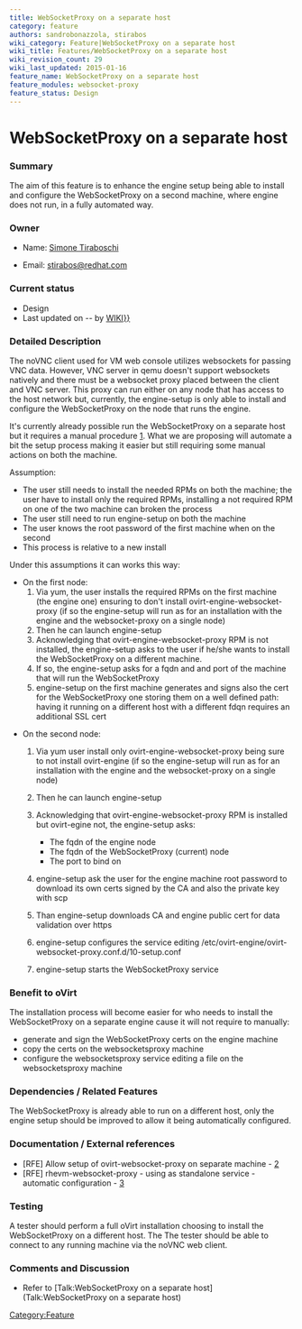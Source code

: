 ```yaml
---
title: WebSocketProxy on a separate host
category: feature
authors: sandrobonazzola, stirabos
wiki_category: Feature|WebSocketProxy on a separate host
wiki_title: Features/WebSocketProxy on a separate host
wiki_revision_count: 29
wiki_last_updated: 2015-01-16
feature_name: WebSocketProxy on a separate host
feature_modules: websocket-proxy
feature_status: Design
---
```


# WebSocketProxy on a separate host

### Summary

The aim of this feature is to enhance the engine setup being able to install and configure the WebSocketProxy on a second machine, where engine does not run, in a fully automated way.

### Owner

*   Name: [ Simone Tiraboschi](User:stirabos)

<!-- -->

*   Email: <stirabos@redhat.com>

### Current status

*   Design
*   Last updated on -- by [ WIKI}}](User:{{urlencode:{{REVISIONUSER}})

### Detailed Description

The noVNC client used for VM web console utilizes websockets for passing VNC data. However, VNC server in qemu doesn't support websockets natively and there must be a websocket proxy placed between the client and VNC server. This proxy can run either on any node that has access to the host network but, currently, the engine-setup is only able to install and configure the WebSocketProxy on the node that runs the engine.

It's currently already possible run the WebSocketProxy on a separate host but it requires a manual procedure [1](http://www.ovirt.org/Features/noVNC_console#Setup_Websocket_Proxy_on_a_Separate_Machine). What we are proposing will automate a bit the setup process making it easier but still requiring some manual actions on both the machine.

Assumption:

*   The user still needs to install the needed RPMs on both the machine; the user have to install only the required RPMs, installing a not required RPM on one of the two machine can broken the process
*   The user still need to run engine-setup on both the machine
*   The user knows the root password of the first machine when on the second
*   This process is relative to a new install

Under this assumptions it can works this way:

*   On the first node:
    1.  Via yum, the user installs the required RPMs on the first machine (the engine one) ensuring to don't install ovirt-engine-websocket-proxy (if so the engine-setup will run as for an installation with the engine and the websocket-proxy on a single node)
    2.  Then he can launch engine-setup
    3.  Acknowledging that ovirt-engine-websocket-proxy RPM is not installed, the engine-setup asks to the user if he/she wants to install the WebSocketProxy on a different machine.
    4.  If so, the engine-setup asks for a fqdn and and port of the machine that will run the WebSocketProxy
    5.  engine-setup on the first machine generates and signs also the cert for the WebSocketProxy one storing them on a well defined path: having it running on a different host with a different fdqn requires an additional SSL cert

<!-- -->

*   On the second node:
    1.  Via yum user install only ovirt-engine-websocket-proxy being sure to not install ovirt-engine (if so the engine-setup will run as for an installation with the engine and the websocket-proxy on a single node)
    2.  Then he can launch engine-setup
    3.  Acknowledging that ovirt-engine-websocket-proxy RPM is installed but ovirt-egine not, the engine-setup asks:
        -   The fqdn of the engine node
        -   The fqdn of the WebSocketProxy (current) node
        -   The port to bind on

    4.  engine-setup ask the user for the engine machine root password to download its own certs signed by the CA and also the private key with scp
    5.  Than engine-setup downloads CA and engine public cert for data validation over https
    6.  engine-setup configures the service editing /etc/ovirt-engine/ovirt-websocket-proxy.conf.d/10-setup.conf
    7.  engine-setup starts the WebSocketProxy service

### Benefit to oVirt

The installation process will become easier for who needs to install the WebSocketProxy on a separate engine cause it will not require to manually:

*   generate and sign the WebSocketProxy certs on the engine machine
*   copy the certs on the websocketsproxy machine
*   configure the websocketsproxy service editing a file on the websocketsproxy machine

### Dependencies / Related Features

The WebSocketProxy is already able to run on a different host, only the engine setup should be improved to allow it being automatically configured.

### Documentation / External references

*   [RFE] Allow setup of ovirt-websocket-proxy on separate machine - [2](https://bugzilla.redhat.com/show_bug.cgi?id=1080992)
*   [RFE] rhevm-websocket-proxy - using as standalone service - automatic configuration - [3](https://bugzilla.redhat.com/show_bug.cgi?id=985945)

### Testing

A tester should perform a full oVirt installation choosing to install the WebSocketProxy on a different host. The The tester should be able to connect to any running machine via the noVNC web client.

### Comments and Discussion

*   Refer to [Talk:WebSocketProxy on a separate host](Talk:WebSocketProxy on a separate host)

<Category:Feature>
